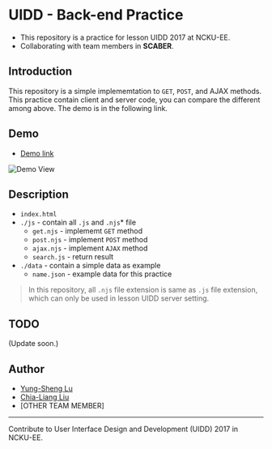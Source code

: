 # UIDD - Back-end Practice

* This repository is a practice for lesson UIDD 2017 at NCKU-EE.
* Collaborating with team members in **SCABER**.

## Introduction

This repository is a simple implememtation to `GET`, `POST`, and AJAX methods. This practice contain client and server code, you can compare the different among above. The demo is in the following link.

## Demo

* [Demo link](http://luffy.ee.ncku.edu.tw/~yungshenglu/http/)

![Demo View](img/demo/demo.png)

## Description

* `index.html`
* `./js` - contain all `.js` and `.njs`* file
    * `get.njs` - implememt `GET` method
    * `post.njs` - implement `POST` method
    * `ajax.njs` - implement `AJAX` method
    * `search.js` - return result
* `./data` - contain a simple data as example
    * `name.json` - example data for this practice

> In this repository, all `.njs` file extension is same as `.js` file extension, which can only be used in lesson UIDD server setting.

## TODO

(Update soon.)

## Author

* [Yung-Sheng Lu](yungshenglu1994@gmail.com)
* [Chia-Liang Liu](derhua0101@gmail.com)
* [OTHER TEAM MEMBER]

---
Contribute to User Interface Design and Development (UIDD) 2017 in NCKU-EE.


